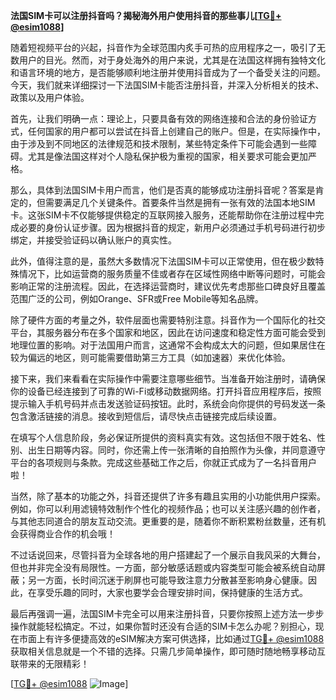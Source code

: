 **法国SIM卡可以注册抖音吗？揭秘海外用户使用抖音的那些事儿[[TG💪+ @esim1088](https://t.me/s/esim1088)]**

随着短视频平台的兴起，抖音作为全球范围内炙手可热的应用程序之一，吸引了无数用户的目光。然而，对于身处海外的用户来说，尤其是在法国这样拥有独特文化和语言环境的地方，是否能够顺利地注册并使用抖音成为了一个备受关注的问题。今天，我们就来详细探讨一下法国SIM卡能否注册抖音，并深入分析相关的技术、政策以及用户体验。

首先，让我们明确一点：理论上，只要具备有效的网络连接和合法的身份验证方式，任何国家的用户都可以尝试在抖音上创建自己的账户。但是，在实际操作中，由于涉及到不同地区的法律规范和技术限制，某些特定条件下可能会遇到一些障碍。尤其是像法国这样对个人隐私保护极为重视的国家，相关要求可能会更加严格。

那么，具体到法国SIM卡用户而言，他们是否真的能够成功注册抖音呢？答案是肯定的，但需要满足几个关键条件。首要条件当然是拥有一张有效的法国本地SIM卡。这张SIM卡不仅能够提供稳定的互联网接入服务，还能帮助你在注册过程中完成必要的身份认证步骤。因为根据抖音的规定，新用户必须通过手机号码进行初步绑定，并接受验证码以确认账户的真实性。

此外，值得注意的是，虽然大多数情况下法国SIM卡可以正常使用，但在极少数特殊情况下，比如运营商的服务质量不佳或者存在区域性网络中断等问题时，可能会影响正常的注册流程。因此，在选择运营商时，建议优先考虑那些口碑良好且覆盖范围广泛的公司，例如Orange、SFR或Free Mobile等知名品牌。

除了硬件方面的考量之外，软件层面也需要特别注意。抖音作为一个国际化的社交平台，其服务器分布在多个国家和地区，因此在访问速度和稳定性方面可能会受到地理位置的影响。对于法国用户而言，这通常不会构成太大的问题，但如果居住在较为偏远的地区，则可能需要借助第三方工具（如加速器）来优化体验。

接下来，我们来看看在实际操作中需要注意哪些细节。当准备开始注册时，请确保你的设备已经连接到了可靠的Wi-Fi或移动数据网络。打开抖音应用程序后，按照提示输入手机号码并点击发送验证码按钮。此时，系统会向你提供的号码发送一条包含激活链接的消息。接收到短信后，请尽快点击链接完成后续设置。

在填写个人信息阶段，务必保证所提供的资料真实有效。这包括但不限于姓名、性别、出生日期等内容。同时，你还需上传一张清晰的自拍照作为头像，并同意遵守平台的各项规则与条款。完成这些基础工作之后，你就正式成为了一名抖音用户啦！

当然，除了基本的功能之外，抖音还提供了许多有趣且实用的小功能供用户探索。例如，你可以利用滤镜特效制作个性化的视频作品；也可以关注感兴趣的创作者，与其他志同道合的朋友互动交流。更重要的是，随着你不断积累粉丝数量，还有机会获得商业合作的机会哦！

不过话说回来，尽管抖音为全球各地的用户搭建起了一个展示自我风采的大舞台，但也并非完全没有局限性。一方面，部分敏感话题或内容类型可能会被系统自动屏蔽；另一方面，长时间沉迷于刷屏也可能导致注意力分散甚至影响身心健康。因此，在享受乐趣的同时，大家也要学会合理安排时间，保持健康的生活方式。

最后再强调一遍，法国SIM卡完全可以用来注册抖音，只要你按照上述方法一步步操作就能轻松搞定。不过，如果你暂时还没有合适的SIM卡怎么办呢？别担心，现在市面上有许多便捷高效的eSIM解决方案可供选择，比如通过[TG💪+ @esim1088](https://t.me/s/esim1088)获取相关信息就是一个不错的选择。只需几步简单操作，即可随时随地畅享移动互联带来的无限精彩！

[[TG💪+ @esim1088](https://t.me/s/esim1088) ![Image](https://i.postimg.cc/4NQfJmqS/Snipaste-2025-05-13-00-14-12.png)]